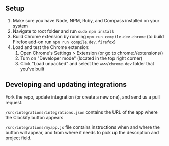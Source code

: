 ## Setup

1. Make sure you have Node, NPM, Ruby, and Compass installed on your system
2. Navigate to root folder and run `sudo npm install`
3. Build Chrome extension by running `npm run compile.dev.chrome` (to build Firefox add-on run `npm run compile.dev.firefox`)
4. Load and test the Chrome extension: 
    1. Open Chrome's Settings > Extension (or go to chrome://extensions/)
    2. Turn on "Developer mode" (located in the top right corner)
    3. Click "Load unpacked" and select the `www/chrome.dev` folder that you've built

## Developing and updating integrations

Fork the repo, update integration (or create a new one), and send us a pull request.

`/src/integrations/integrations.json` contains the URL of the app where the Clockify button appears 

`/src/integrations/myapp.js` file contains instructions when and where the button will appear, and from where it needs to pick up the description and project field.
